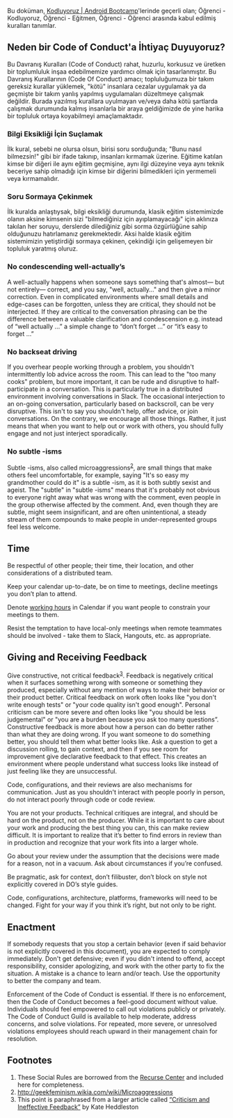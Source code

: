 Bu doküman, [Kodluyoruz | Android Bootcamp](https://github.com/AndroidEduIO/Android-Kotlin/blob/master/README.md)'lerinde geçerli olan; Öğrenci - Kodluyoruz, Öğrenci - Eğitmen, Öğrenci - Öğrenci arasında kabul edilmiş kuralları tanımlar.

## Neden bir Code of Conduct'a İhtiyaç Duyuyoruz?
Bu Davranış Kuralları (Code of Conduct) rahat, huzurlu, korkusuz ve üretken bir toplumluluk inşaa edebilmemize yardımcı olmak için tasarlanmıştır. Bu Davranış Kurallarının (Code Of Conduct) amacı; topluluğumuza bir takım gereksiz kurallar yüklemek, "kötü" insanlara cezalar uygulamak ya da geçmişte bir takım yanlış yapılmış uygulamaları düzeltmeye çalışmak değildir. Burada yazılmış kurallara uyulmayan ve/veya daha kötü şartlarda çalışmak durumunda kalmış insanlarla bir araya geldiğimizde de yine harika bir topluluk ortaya koyabilmeyi amaçlamaktadır.

### Bilgi Eksikliği İçin Suçlamak
İlk kural, sebebi ne olursa olsun, birisi soru sorduğunda; "Bunu nasıl bilmezsin!" gibi bir ifade takınıp, insanları kırmamak üzerine. Eğitime katılan kimse bir diğeri ile aynı eğitim geçmişine, aynı ilgi düzeyine veya aynı teknik beceriye sahip olmadığı için kimse bir diğerini bilmedikleri için yermemeli veya kırmamalıdır.

### Soru Sormaya Çekinmek
İlk kuralda anlaştıysak, bilgi eksikliği durumunda, klasik eğitim sistemimizde olanın aksine kimsenin sizi "bilmediğiniz için ayıplamayacağı" için aklınıza takılan her soruyu, derslerde dilediğiniz gibi sorma özgürlüğüne sahip olduğunuzu hatırlamanız gerekmektedir. Aksi halde klasik eğitim sistemimizin yetiştirdiği sormaya çekinen, çekindiği için gelişemeyen bir topluluk yaratmış oluruz.

### No condescending well-actually’s
A well-actually happens when someone says something that's almost— but not entirely— correct, and you say, "well, actually…" and then give a minor correction. Even in complicated environments where small details and edge-cases can be forgotten, unless they are critical, they should not be interjected. If they are critical to the conversation phrasing can be the difference between a valuable clarification and condescension e.g. instead of “well actually …” a simple change to “don’t forget …” or “it’s easy to forget …”

### No backseat driving
If you overhear people working through a problem, you shouldn't intermittently lob advice across the room. This can lead to the "too many cooks" problem, but more important, it can be rude and disruptive to half-participate in a conversation. This is particularly true in a distributed environment involving conversations in Slack. The occasional interjection to an on-going conversation, particularly based on backscroll, can be very disruptive. This isn't to say you shouldn't help, offer advice, or join conversations. On the contrary, we encourage all those things. Rather, it just means that when you want to help out or work with others, you should fully engage and not just interject sporadically.

### No subtle -isms
Subtle -isms, also called microaggressions<sup>[2](#footnotes)</sup>, are small things that make others feel uncomfortable, for example, saying "It's so easy my grandmother could do it" is a subtle -ism, as it is both subtly sexist and ageist. The "subtle" in "subtle -isms" means that it's probably not obvious to everyone right away what was wrong with the comment, even people in the group otherwise affected by the comment. And, even though they are subtle, might seem insignificant, and are often unintentional, a steady stream of them compounds to make people in under-represented groups feel less welcome.

## Time
Be respectful of other people; their time, their location, and other considerations of a distributed team.

Keep your calendar up-to-date, be on time to meetings, decline meetings you don’t plan to attend.

Denote [working hours](https://support.google.com/calendar/answer/83117?hl=en#working_hours) in Calendar if you want people to constrain your meetings to them.

Resist the temptation to have local-only meetings when remote teammates should be involved - take them to Slack, Hangouts, etc. as appropriate.

## Giving and Receiving Feedback
Give constructive, not critical feedback<sup>[3](#footnotes)</sup>. Feedback is negatively critical when it surfaces something wrong with someone or something they produced, especially without any mention of ways to make their behavior or their product better. Critical feedback on work often looks like "you don't write enough tests" or "your code quality isn't good enough". Personal criticism can be more severe and often looks like "you should be less judgemental" or "you are a burden because you ask too many questions”. Constructive feedback is more about how a person can do better rather than what they are doing wrong. If you want someone to do something better, you should tell them what better looks like. Ask a question to get a discussion rolling, to gain context, and then if you see room for improvement give declarative feedback to that effect. This creates an environment where people understand what success looks like instead of just feeling like they are unsuccessful.

Code, configurations, and their reviews are also mechanisms for communication. Just as you shouldn't interact with people poorly in person, do not interact poorly through code or code review.

You are not your products. Technical critiques are integral, and should be hard on the product, not on the producer. While it is important to care about your work and producing the best thing you can, this can make review difficult. It is important to realize that it’s better to find errors in review than in production and recognize that your work fits into a larger whole.

Go about your review under the assumption that the decisions were made for a reason, not in a vacuum. Ask about circumstances if you’re confused.

Be pragmatic, ask for context, don’t filibuster, don’t block on style not explicitly covered in DO’s style guides.

Code, configurations, architecture, platforms, frameworks will need to be changed. Fight for your way if you think it’s right, but not only to be right.

## Enactment
If somebody requests that you stop a certain behavior (even if said behavior is not explicitly covered in this document), you are expected to comply immediately. Don't get defensive; even if you didn't intend to offend, accept responsibility, consider apologizing, and work with the other party to fix the situation. A mistake is a chance to learn and/or teach. Use the opportunity to better the company and team.

Enforcement of the Code of Conduct is essential. If there is no enforcement, then the Code of Conduct becomes a feel-good document without value. Individuals should feel empowered to call out violations publicly or privately. The Code of Conduct Guild is available to help moderate, address concerns, and solve violations. For repeated, more severe, or unresolved violations employees should reach upward in their management chain for resolution.

## Footnotes
1. These Social Rules are borrowed from the [Recurse Center](https://www.recurse.com/manual#sec-environment) and included here for completeness.
2. http://geekfeminism.wikia.com/wiki/Microaggressions
3. This point is paraphrased from a larger article called [“Criticism and Ineffective Feedback”](https://kateheddleston.com/blog/criticism-and-ineffective-feedback) by Kate Heddleston

